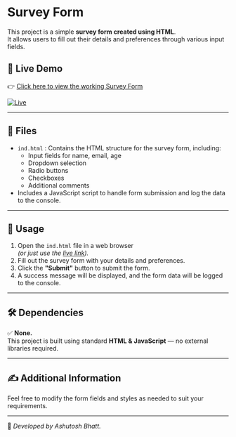 # Survey Form

This project is a simple **survey form created using HTML**.  
It allows users to fill out their details and preferences through various input fields.

## 🚀 Live Demo
👉 [Click here to view the working Survey Form](https://ashutoshbhatt8077.github.io/Survey-form/)

[![Live](https://img.shields.io/badge/Live-Demo-green?style=for-the-badge&logo=github)](https://ashutoshbhatt8077.github.io/Survey-form/)

---

## 📂 Files

- `ind.html` : Contains the HTML structure for the survey form, including:
  - Input fields for name, email, age
  - Dropdown selection
  - Radio buttons
  - Checkboxes
  - Additional comments
- Includes a JavaScript script to handle form submission and log the data to the console.

---

## 🚀 Usage

1. Open the `ind.html` file in a web browser  
   *(or just use the [live link](https://ashutoshbhatt8077.github.io/Survey-form/)).*
2. Fill out the survey form with your details and preferences.
3. Click the **"Submit"** button to submit the form.
4. A success message will be displayed, and the form data will be logged to the console.

---

## 🛠 Dependencies

✅ **None.**  
This project is built using standard **HTML & JavaScript** — no external libraries required.

---

## ✍️ Additional Information

Feel free to modify the form fields and styles as needed to suit your requirements.

---

📌 _Developed by Ashutosh Bhatt._
